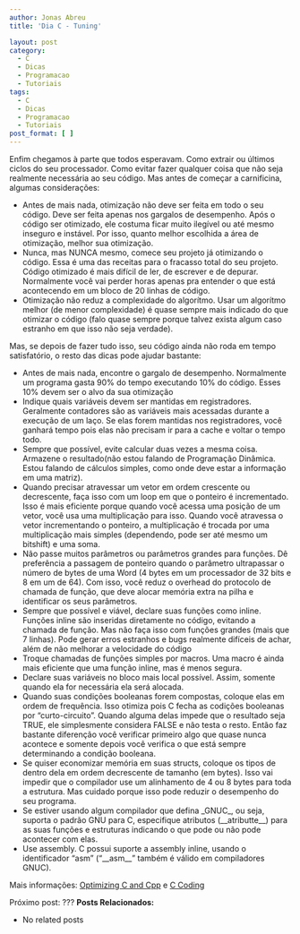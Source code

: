 ```yaml
---
author: Jonas Abreu
title: 'Dia C - Tuning'

layout: post
category:
  - C
  - Dicas
  - Programacao
  - Tutoriais
tags:
  - C
  - Dicas
  - Programacao
  - Tutoriais
post_format: [ ]
---
```

Enfim chegamos à parte que todos esperavam. Como extrair ou últimos ciclos do seu processador. Como evitar fazer qualquer coisa que não seja realmente necessária ao seu código. Mas antes de começar a carnificina, algumas considerações:

*   Antes de mais nada, otimização não deve ser feita em todo o seu código. Deve ser feita apenas nos gargalos de desempenho. Após o código ser otimizado, ele costuma ficar muito ilegível ou até mesmo inseguro e instável. Por isso, quanto melhor escolhida a área de otimização, melhor sua otimização.
*   Nunca, mas NUNCA mesmo, comece seu projeto já otimizando o código. Essa é uma das receitas para o fracasso total do seu projeto. Código otimizado é mais difícil de ler, de escrever e de depurar. Normalmente você vai perder horas apenas pra entender o que está acontecendo em um bloco de 20 linhas de código.
*   Otimização não reduz a complexidade do algorítmo. Usar um algorítmo melhor (de menor complexidade) é quase sempre mais indicado do que otimizar o código (falo quase sempre porque talvez exista algum caso estranho em que isso não seja verdade).

Mas, se depois de fazer tudo isso, seu código ainda não roda em tempo satisfatório, o resto das dicas pode ajudar bastante:

*   Antes de mais nada, encontre o gargalo de desempenho. Normalmente um programa gasta 90% do tempo executando 10% do código. Esses 10% devem ser o alvo da sua otimização
*   Indique quais variáveis devem ser mantidas em registradores. Geralmente contadores são as variáveis mais acessadas durante a execução de um laço. Se elas forem mantidas nos registradores, você ganhará tempo pois elas não precisam ir para a cache e voltar o tempo todo.
*   Sempre que possível, evite calcular duas vezes a mesma coisa. Armazene o resultado(não estou falando de Programação Dinâmica. Estou falando de cálculos simples, como onde deve estar a informação em uma matriz).
*   Quando precisar atravessar um vetor em ordem crescente ou decrescente, faça isso com um loop em que o ponteiro é incrementado. Isso é mais eficiente porque quando você acessa uma posição de um vetor, você usa uma multiplicação para isso. Quando você atravessa o vetor incrementando o ponteiro, a multiplicação é trocada por uma multiplicação mais simples (dependendo, pode ser até mesmo um bitshift) e uma soma.
*   Não passe muitos parâmetros ou parâmetros grandes para funções. Dê preferência a passagem de ponteiro quando o parâmetro ultrapassar o número de bytes de uma Word (4 bytes em um processador de 32 bits e 8 em um de 64). Com isso, você reduz o overhead do protocolo de chamada de função, que deve alocar memória extra na pilha e identificar os seus parâmetros.
*   Sempre que possível e viável, declare suas funções como inline. Funções inline são inseridas diretamente no código, evitando a chamada de função. Mas não faça isso com funções grandes (mais que 7 linhas). Pode gerar erros estranhos e bugs realmente difíceis de achar, além de não melhorar a velocidade do código
*   Troque chamadas de funções simples por macros. Uma macro é ainda mais eficiente que uma função inline, mas é menos segura.
*   Declare suas variáveis no bloco mais local possível. Assim, somente quando ela for necessária ela será alocada.
*   Quando suas condições booleanas forem compostas, coloque elas em ordem de frequência. Isso otimiza pois C fecha as codições booleanas por “curto-circuito”. Quando alguma delas impede que o resultado seja TRUE, ele simplesmente considera FALSE e não testa o resto. Então faz bastante diferenção você verificar primeiro algo que quase nunca acontece e somente depois você verifica o que está sempre determinando a condição booleana.
*   Se quiser economizar memória em suas structs, coloque os tipos de dentro dela em ordem decrescente de tamanho (em bytes). Isso vai impedir que o compilador use um alinhamento de 4 ou 8 bytes para toda a estrutura. Mas cuidado porque isso pode reduzir o desempenho do seu programa.
*   Se estiver usando algum compilador que defina \_GNUC\_, ou seja, suporta o padrão GNU para C, especifique atributos (\_\_atributte\_\_) para as suas funções e estruturas indicando o que pode ou não pode acontecer com elas.
*   Use assembly. C possui suporte a assembly inline, usando o identificador “asm” (“\_\_asm\_\_” também é válido em compiladores GNUC).

Mais informações: [Optimizing C and Cpp][1] e [C Coding][2]

Próximo post: ??? 
**Posts Relacionados:** 
*   No related posts












 [1]: http://www.eventhelix.com/RealtimeMantra/Basics/OptimizingCAndCPPCode.htm#Minimize%20Local%20Variables
 [2]: http://www.numerix-dsp.com/appsnotes/c_coding.html





